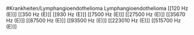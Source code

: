 #Krankheiten/Lymphangioendothelioma
Lymphangioendothelioma
[[120 Hz (E)]]
[[350 Hz (E)]]
[[930 Hz (E)]]
[[7500 Hz (E)]]
[[27500 Hz (E)]]
[[35670 Hz (E)]]
[[87500 Hz (E)]]
[[93500 Hz (E)]]
[[223010 Hz (E)]]
[[515700 Hz (E)]]
